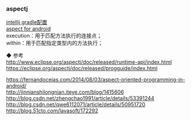 ### aspectj  

[intellij gradle配置](../../Android/Android_Framework/aop_aspectj/library/and_build.md)  
[aspect for android](../../Android/Android_Framework/aop_aspectj/and_aspectj.md)  
execution：用于匹配方法执行的连接点；  
within：用于匹配指定类型内的方法执行；  

◆  参考  
http://www.eclipse.org/aspectj/doc/released/runtime-api/index.html  
https://eclipse.org/aspectj/doc/released/progguide/index.html  

https://fernandocejas.com/2014/08/03/aspect-oriented-programming-in-android/  
http://jinnianshilongnian.iteye.com/blog/1415606  
http://blog.csdn.net/zhengchao1991/article/details/53391244  
http://blog.csdn.net/qwe6112071/article/details/50951720    
http://blog.51cto.com/lavasoft/172292  
